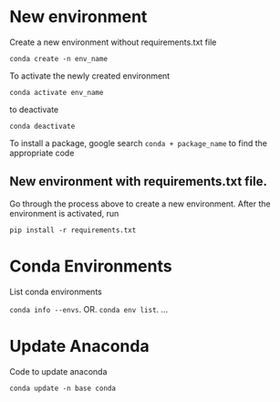# New environment
Create a new environment without requirements.txt file

`conda create -n env_name` 

To activate the newly created environment

`conda activate env_name`

to deactivate

`conda deactivate`

To install a package, google search `conda + package_name` to find the appropriate code

## New environment with requirements.txt file. 

Go through the process above to create a new environment. After the environment is activated, run

`pip install -r requirements.txt`

# Conda Environments

List conda environments

`conda info --envs`. OR.
`conda env list`. ... 

# Update Anaconda

Code to update anaconda

`conda update -n base conda`

